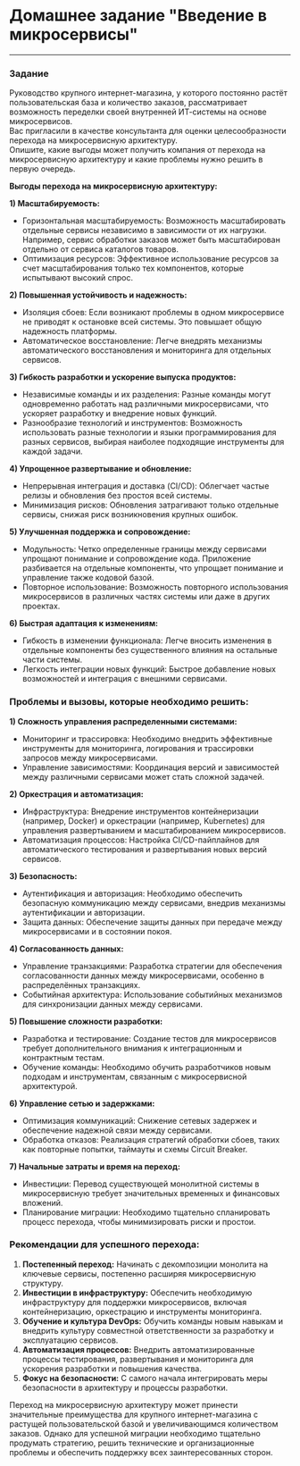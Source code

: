 # Домашнее задание "Введение в микросервисы"   

---

### Задание 

Руководство крупного интернет-магазина, у которого постоянно растёт пользовательская база и количество заказов, рассматривает возможность переделки своей внутренней ИТ-системы на основе микросервисов.  
Вас пригласили в качестве консультанта для оценки целесообразности перехода на микросервисную архитектуру.  
Опишите, какие выгоды может получить компания от перехода на микросервисную архитектуру и какие проблемы нужно решить в первую очередь.  


**Выгоды перехода на микросервисную архитектуру:**

**1) Масштабируемость:**
- Горизонтальная масштабируемость: Возможность масштабировать отдельные сервисы независимо в зависимости от их нагрузки. Например, сервис обработки заказов может быть масштабирован отдельно от сервиса каталогов товаров.  
- Оптимизация ресурсов: Эффективное использование ресурсов за счет масштабирования только тех компонентов, которые испытывают высокий спрос.

**2) Повышенная устойчивость и надежность:**  
- Изоляция сбоев: Если возникают проблемы в одном микросервисе не приводят к остановке всей системы. Это повышает общую надежность платформы.  
- Автоматическое восстановление: Легче внедрять механизмы автоматического восстановления и мониторинга для отдельных сервисов.  

**3) Гибкость разработки и ускорение выпуска продуктов:**
- Независимые команды и их разделения: Разные команды могут одновременно работать над различными микросервисами, что ускоряет разработку и внедрение новых функций.  
- Разнообразие технологий и инструментов: Возможность использовать разные технологии и языки программирования для разных сервисов, выбирая наиболее подходящие инструменты для каждой задачи.  

**4) Упрощенное развертывание и обновление:**  
- Непрерывная интеграция и доставка (CI/CD): Облегчает частые релизы и обновления без простоя всей системы.  
- Минимизация рисков: Обновления затрагивают только отдельные сервисы, снижая риск возникновения крупных ошибок.  

**5) Улучшенная поддержка и сопровождение:**  
- Модульность: Четко определенные границы между сервисами упрощают понимание и сопровождение кода. Приложение разбивается на отдельные компоненты, что упрощает понимание и управление также кодовой базой.  
- Повторное использование: Возможность повторного использования микросервисов в различных частях системы или даже в других проектах.

**6) Быстрая адаптация к изменениям:**  
- Гибкость в изменении функционала: Легче вносить изменения в отдельные компоненты без существенного влияния на остальные части системы.  
- Легкость интеграции новых функций: Быстрое добавление новых возможностей и интеграция с внешними сервисами.  

### Проблемы и вызовы, которые необходимо решить:  

**1) Сложность управления распределенными системами:**
- Мониторинг и трассировка: Необходимо внедрить эффективные инструменты для мониторинга, логирования и трассировки запросов между микросервисами.  
- Управление зависимостями: Координация версий и зависимостей между различными сервисами может стать сложной задачей.  

**2) Оркестрация и автоматизация:**  
- Инфраструктура: Внедрение инструментов контейнеризации (например, Docker) и оркестрации (например, Kubernetes) для управления развертыванием и масштабированием микросервисов.  
- Автоматизация процессов: Настройка CI/CD-пайплайнов для автоматического тестирования и развертывания новых версий сервисов.  

**3) Безопасность:**  
- Аутентификация и авторизация: Необходимо обеспечить безопасную коммуникацию между сервисами, внедрив механизмы аутентификации и авторизации.  
- Защита данных: Обеспечение защиты данных при передаче между микросервисами и в состоянии покоя. 

**4) Согласованность данных:**  
- Управление транзакциями: Разработка стратегии для обеспечения согласованности данных между микросервисами, особенно в распределённых транзакциях.  
- Событийная архитектура: Использование событийных механизмов для синхронизации данных между сервисами.    

**5) Повышение сложности разработки:**  
- Разработка и тестирование: Создание тестов для микросервисов требует дополнительного внимания к интеграционным и контрактным тестам.  
- Обучение команды: Необходимо обучить разработчиков новым подходам и инструментам, связанным с микросервисной архитектурой.  

**6) Управление сетью и задержками:**  
- Оптимизация коммуникаций: Снижение сетевых задержек и обеспечение надежной связи между сервисами.  
- Обработка отказов: Реализация стратегий обработки сбоев, таких как повторные попытки, таймауты и схемы Circuit Breaker.  

**7) Начальные затраты и время на переход:**  
- Инвестиции: Перевод существующей монолитной системы в микросервисную требует значительных временных и финансовых вложений.  
- Планирование миграции: Необходимо тщательно спланировать процесс перехода, чтобы минимизировать риски и простои.  

### Рекомендации для успешного перехода:  

1) **Постепенный переход:** Начинать с декомпозиции монолита на ключевые сервисы, постепенно расширяя микросервисную структуру.  
2) **Инвестиции в инфраструктуру:** Обеспечить необходимую инфраструктуру для поддержки микросервисов, включая контейнеризацию, оркестрацию и инструменты мониторинга.  
3) **Обучение и культура DevOps:** Обучить команды новым навыкам и внедрить культуру совместной ответственности за разработку и эксплуатацию сервисов.  
4) **Автоматизация процессов:** Внедрить автоматизированные процессы тестирования, развертывания и мониторинга для ускорения разработки и повышения качества.  
5) **Фокус на безопасности:** С самого начала интегрировать меры безопасности в архитектуру и процессы разработки.  
  
Переход на микросервисную архитектуру может принести значительные преимущества для крупного интернет-магазина с растущей пользовательской базой и увеличивающимся количеством заказов. Однако для успешной миграции необходимо тщательно продумать стратегию, решить технические и организационные проблемы и обеспечить поддержку всех заинтересованных сторон.
